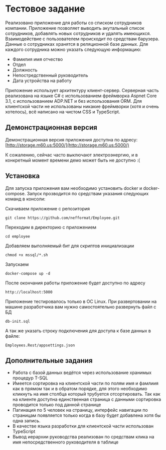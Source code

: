 # Тестовое задание 
Реализовано приложение для работы со списком сотрудников  компании.
Приложение позволяет выводить акутальный список сотрудников, добавлять новых сотрудников и удалять имеющихся. Взаимодействие с пользователем происходит по средствам барузера. Данные о сотрудниках хранятся в реляционной базе данных. 
Для каждого сотрудника можно указать следующую информацию:
- Фамилия имя отчество
- Отдел
- Должность
- Непостредственный руководитель
- Дата устройства на работу

Приложение использует архитектуру клиент-сервер.
Серверная часть реализована на языке C# с использованием фреймворка Aspnet Core 3.1, с использованием ADP.NET и без использования ORM.  Для клиентской части не использованы никакие фреймворки (хотя и очень хотелось), всё написано на чистом CSS и TypeScript.

## Демонстрационная версия
Демонстрационная версия приложения доступна по адресу:
[http://storage.m60.us:5000/](http://storage.m60.us:5000/)

К сожалению, сейчас часто выключают электроэнергию, и в конкретный момент времени демо может быть не доступно :(

## Установка
Для запуска приложения вам необходимо установить docker и docker-compose.
Запуск прозводится по средствам указания следующих команд в консоли:

Скачиваем приложение с репозитория
```
git clone https://github.com/nefformat/Employee.git
```
Переходим в директорию с приложением
```
cd employee
```
Добавляем выполняемый бит для скриптов инициализации
```
chmod +x mssql/*.sh
```
Запускаем
```
docker-compose up -d
```
После окончания работы приложение будет доступно по адресу
```
http://localhost:5000
```
Приложение тестировалось только в ОС Linux. 
При развертовании на машине разработчика вам нужно самостоятельно развернуть файл с БД 
```
db-init.sql
```
А так же указать строку подключения для доступа к базе данных в файле:
```
Employees.Rest/appsettings.json
```

## Дополнительные задания
- Работа с базой данных ведётся через использование хранимых процедур T-SQL
- Имеется сортировка на клиентской части по полям имя и фамлиия как в прямом так и в обратом порядке, для этого необходимо кликнуть на имя столбца который трубуется отсортировать. Так как на клиенте доступна единственная страница с данными сортировка проводится только под данной странице
- Пагинация по 5 человек на страницу, интерфейс навигации по страницам появляется только когда в базу будет добавлена хотя бы одна запись.
- В качестве языка разработки для клиентской части использован TypeScript
- Вывод иерархии руководства реализован по средствам клика на имя непосредственного руководителя в таблице
